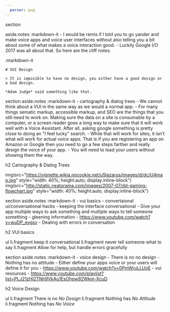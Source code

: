 ```yaml
---
  parser: pug
---
```

section

  aside.notes
    :markdown-it
      - I would be remis if I told you to go yander and make voice apps and voice user interfaces without also telling you a bit about some of what makes a voice interaction good.
      - Luckily Google I/O 2017 was all about that. So here are the cliff notes.

  :markdown-it

    # VUI Design

    > It is imposible to have no design, you either have a good design or a bad design.

    *Adam Judge* said something like that.

section
  aside.notes
    :markdown-it
      - cartography & dialog trees
        - We cannot think about a VUI in the same way as we would a normal app.
        - For many things sematic markup, accessible markup, and SEO are the things that you still need to work on. Making sure the data on a site is consumable by a computer, or a screen reader goes a long way to make sure that it will work well with a Voice Assistant. After all, asking google something is pretty close to doing an "I feel lucky" search.
        - While that will work for sites, it isn't what will work for actual voice apps. That is if you are registering an app on Amazon or Google then you need to go a few steps farther and really design the voice of your app.
        - You will need to lead your users without showing them the way.

  h2 Cartography & Dialog Trees

  img(src="https://vignette.wikia.nocookie.net/u5lazarus/images/d/dc/U4map.jpg" style="width: 40%; height:auto; display:inline-block")
  img(src="http://static.neatorama.com/images/2007-07/dd-gaming-flowchart.jpg" style="width: 40%; height:auto; display:inline-block")

section
  aside.notes
    :markdown-it
      - vui basics
        - convertaional ui/conversational hacks
          - keeping the interface conversational
            - Give your app multiple ways to ask something and multiple ways to tell someone something
          - gleening information
          - https://www.youtube.com/watch?v=wuDP_eygsv
        - Dealing with errors in conversation

  h2 VUI basics

  ul
    li.fragment keep it conversational
    li.fragment never tell someone what to say
    li.fragment Allow for help, but handle errors gracefully

section
  aside.notes
    :markdown-it
      - voice design
        - There is no no design
        - Nothing has no attitude
        - Either define your apps voice or your users will define it for you
        - https://www.youtube.com/watch?v=0PmWruLLUoE
      - vui resources
        - https://www.youtube.com/playlist?list=PLJ21zHI2TNh9VkAu1EsOhpw92Wkm-XcuD

  h2 Voice Design

  ul
    li.fragment There is no <i>No Design</i>
    li.fragment Nothing has <i>No Attitude</i>
    li.fragment Nothing has <i>No Voice</i>
